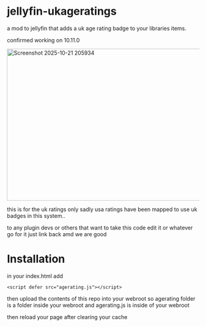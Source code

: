 # jellyfin-ukageratings
a mod to jellyfin that adds a uk age rating badge to your libraries items.

confirmed working on 10.11.0

<img width="1451" height="396" alt="Screenshot 2025-10-21 205934" src="https://github.com/user-attachments/assets/5dfa04b9-6b59-49e0-a6a7-09d661cd2937" />

this is for the uk ratings only sadly usa ratings have been mapped to use uk badges in this system..  

to any plugin devs or others that want to take this code edit it or whatever go for it just link back amd we are good 

# Installation 

in your index.html add 

`<script defer src="agerating.js"></script>`

then upload the contents of this repo into your webroot so agerating folder is a folder inside your webroot and agerating.js is inside of your webroot

then reload your page after clearing your cache
